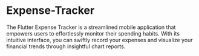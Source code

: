# Expense-Tracker
 The Flutter Expense Tracker is a streamlined mobile application that empowers users to effortlessly monitor their spending habits. With its intuitive interface, you can swiftly record your expenses and visualize your financial trends through insightful chart reports. 
